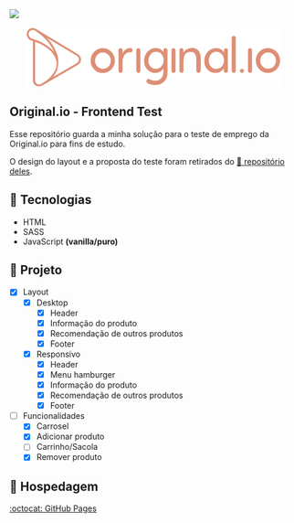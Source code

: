 ![](https://img.shields.io/badge/status-in%20progress-yellow)

<p align="center"><img src="./.github/logo-original.io.svg" alt="Original.io Logo"/></p>

## Original.io - Frontend Test

Esse repositório guarda a minha solução para o teste de emprego da Original.io para fins de estudo.

O design do layout e a proposta do teste foram retirados do [🔗 repositório deles](https://github.com/original-io/join-us).

## 🔨 Tecnologias

- HTML
- SASS
- JavaScript **(vanilla/puro)**

## 🚧 Projeto

- [x] Layout
  - [x] Desktop
    - [x] Header
    - [x] Informação do produto
    - [x] Recomendação de outros produtos
    - [x] Footer
  - [x] Responsivo
    - [x] Header
    - [x] Menu hamburger
    - [x] Informação do produto
    - [x] Recomendação de outros produtos
    - [x] Footer
- [ ] Funcionalidades
  - [x] Carrosel
  - [x] Adicionar produto
  - [ ] Carrinho/Sacola
  - [x] Remover produto

## 💾 Hospedagem

[:octocat: GitHub Pages](https://jotahdavid.github.io/original.io-frontend-test/)
